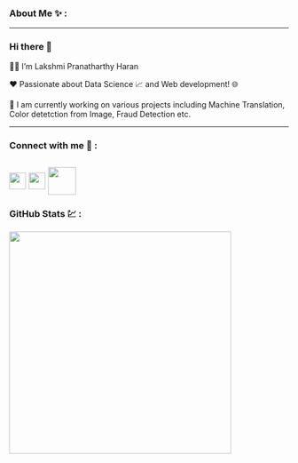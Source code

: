 ### About Me :sparkles: : 
-----------------------
### Hi there 👋
:raising_hand_woman: I’m Lakshmi Pranatharthy Haran 

:heart: Passionate about Data Science :chart_with_upwards_trend: and Web development! 🌐

🔭 I am currently working on various projects including Machine Translation, Color detetction from Image, Fraud Detection etc.

---------------------------
### Connect with me :e-mail: :

<a href="https://www.linkedin.com/in/lakshmi-p-h/" target="blank"><img align="center" src="https://github.com/gauravghongde/social-icons/blob/master/PNG/Color/LinkedIN.png?raw=true" alt="" height="30" /></a> 
<a href="https://github.com/prlak" target="blank"><img align="center" src="https://github.com/gauravghongde/social-icons/blob/master/PNG/Black/Github_black.png?raw=true" alt="" height="30" /></a> 
<a href="lakshmiharan1@gmail.com" target="blank"><img align="center" src="https://github.com/gauravghongde/social-icons/blob/master/PNG/Color/Gmail.png?raw=true" alt="" height="50" /></a>
---------------------------

### GitHub Stats :chart: :
<img src="https://github-readme-stats.vercel.app/api?username=prlak&show_icons=true&theme=ADD_THEME_HERE" width="400">


<!--
**prlak/prlak** is a ✨ _special_ ✨ repository because its `README.md` (this file) appears on your GitHub profile.

Here are some ideas to get you started:

- 🔭 I’m currently working on ...
- 🌱 I’m currently learning ...
- 👯 I’m looking to collaborate on ...
- 🤔 I’m looking for help with ...
- 💬 Ask me about ...
- 📫 How to reach me: ...
- 😄 Pronouns: ...
- ⚡ Fun fact: ...
-->
